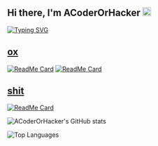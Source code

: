 ## Hi there, I'm ACoderOrHacker <img src='https://x.tw93.fun/images/hi.gif' alt='Hi' width="20"/>
[![Typing SVG](https://readme-typing-svg.demolab.com?font=Fira+Code&size=15&pause=1000&color=000000&background=FFFFFF&width=435&lines=I+love+D+programming+language+forever)](https://git.io/typing-svg)

## [ox](https://github.com/ACoderOrHacker/ox)

[![ReadMe Card](https://github-readme-stats-ten.vercel.app/api/pin/?username=ACoderOrHacker&repo=ox.termcolor)](https://github.com/ACoderOrHacker/ox.termcolor)
[![ReadMe Card](https://github-readme-stats-ten.vercel.app/api/pin/?username=ACoderOrHacker&repo=ox.stacktrace)](https://github.com/ACoderOrHacker/ox.stacktrace)

## [shit](https://github.com/ACoderOrHacker/shit)

[![ReadMe Card](https://github-readme-stats-ten.vercel.app/api/pin/?username=ACoderOrHacker&repo=shit)](https://github.com/ACoderOrHacker/shit)

![ACoderOrHacker's GitHub stats](https://github-readme-stats.vercel.app/api?username=ACoderOrHacker)


![Top Languages](https://github-readme-stats.vercel.app/api/top-langs/?username=ACoderOrHacker)
